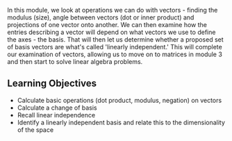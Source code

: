 In this module, we look at operations we can do with vectors - finding the modulus (size), angle between vectors (dot or inner product) and projections of one vector onto another. We can then examine how the entries describing a vector will depend on what vectors we use to define the axes - the basis. That will then let us determine whether a proposed set of basis vectors are what's called 'linearly independent.' This will complete our examination of vectors, allowing us to move on to matrices in module 3 and then start to solve linear algebra problems.

## Learning Objectives
* Calculate basic operations (dot product, modulus, negation) on vectors
* Calculate a change of basis
* Recall linear independence
* Identify a linearly independent basis and relate this to the dimensionality of the space
